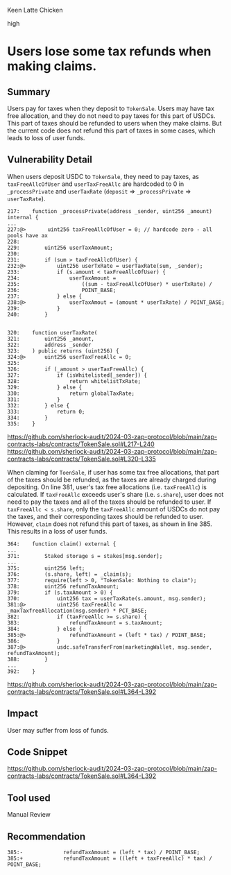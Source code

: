 Keen Latte Chicken

high

# Users lose some tax refunds when making claims.

## Summary
Users pay for taxes when they deposit to `TokenSale`. Users may have tax free allocation, and they do not need to pay taxes for this part of USDCs. This part of taxes should be refunded to users when they make claims. But the current code does not refund this part of taxes in some cases, which leads to loss of user funds.

## Vulnerability Detail
When users deposit USDC to `TokenSale`, they need to pay taxes, as `taxFreeAllcOfUser` and `userTaxFreeAllc` are hardcoded to 0 in `_processPrivate` and `userTaxRate` (`deposit` => `_processPrivate` => `userTaxRate`).
```solidity
217:    function _processPrivate(address _sender, uint256 _amount) internal {
...
227:@>       uint256 taxFreeAllcOfUser = 0; // hardcode zero - all pools have ax
228:
229:        uint256 userTaxAmount;
230:
231:        if (sum > taxFreeAllcOfUser) {
232:@>          uint256 userTxRate = userTaxRate(sum, _sender);
233:            if (s.amount < taxFreeAllcOfUser) {
234:                userTaxAmount =
235:                    ((sum - taxFreeAllcOfUser) * userTxRate) / 
236:                    POINT_BASE;
237:            } else {
238:@>              userTaxAmout = (amount * userTxRate) / POINT_BASE;
239:            }
240:        }


320:    function userTaxRate(
321:        uint256 _amount,
322:        address _sender
323:    ) public returns (uint256) {
324:@>      uint256 userTaxFreeAllc = 0;
325:
326:        if (_amount > userTaxFreeAllc) {
327:            if (isWhitelisted[_sender]) {
328:                return whitelistTxRate;
329:            } else {
330:                return globalTaxRate;
331:            }
332:        } else {
333:            return 0;
334:        }
335:    }
```
https://github.com/sherlock-audit/2024-03-zap-protocol/blob/main/zap-contracts-labs/contracts/TokenSale.sol#L217-L240
https://github.com/sherlock-audit/2024-03-zap-protocol/blob/main/zap-contracts-labs/contracts/TokenSale.sol#L320-L335

When claming for `ToenSale`, if user has some tax free allocations, that part of the taxes should be refunded, as the taxes are already charged during depositing. On line 381, user's tax free allocations (i.e. `taxFreeAllc`) is calculated. If `taxFreeAllc` exceeds user's share (i.e. `s.share`), user does not need to pay the taxes and all of the taxes should be refunded to user. If `taxFreeAllc < s.share`, only the `taxFreeAllc` amount of USDCs do not pay the taxes, and their corresponding taxes should be refunded to user. However, `claim` does not refund this part of taxes, as shown in line 385. This results in a loss of user funds.
```solidity
364:    function claim() external {
...
371:        Staked storage s = stakes[msg.sender];
...
375:        uint256 left;
376:        (s.share, left) = _claim(s);
377:        require(left > 0, "TokenSale: Nothing to claim");
378:        uint256 refundTaxAmount;
379:        if (s.taxAmount > 0) {
370:            uint256 tax = userTaxRate(s.amount, msg.sender);
381:@>          uint256 taxFreeAllc = _maxTaxfreeAllocation(msg.sender) * PCT_BASE;
382:            if (taxFreeAllc >= s.share) {
383:                refundTaxAmount = s.taxAmount;
384:            } else {
385:@>              refundTaxAmount = (left * tax) / POINT_BASE;
386:            }
387:@>          usdc.safeTransferFrom(marketingWallet, msg.sender, refundTaxAmount);
388:        }
...
392:    }
```
https://github.com/sherlock-audit/2024-03-zap-protocol/blob/main/zap-contracts-labs/contracts/TokenSale.sol#L364-L392


## Impact
User may suffer from loss of funds.

## Code Snippet
https://github.com/sherlock-audit/2024-03-zap-protocol/blob/main/zap-contracts-labs/contracts/TokenSale.sol#L364-L392

## Tool used

Manual Review

## Recommendation
```solidity
385:-             refundTaxAmount = (left * tax) / POINT_BASE;
385:+             refundTaxAmount = ((left + taxFreeAllc) * tax) / POINT_BASE;
```
